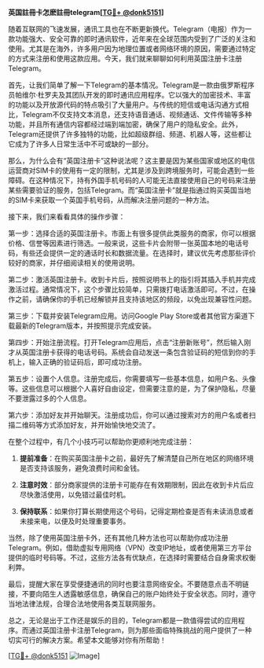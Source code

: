 **英国註冊卡怎麽註冊telegram[[TG💪+ @donk5151](https://t.me/s/donk5151)]**

随着互联网的飞速发展，通讯工具也在不断更新换代。Telegram（电报）作为一款功能强大、安全可靠的即时通讯软件，近年来在全球范围内受到了广泛的关注和使用。尤其是在海外，许多用户因为地理位置或者网络环境的原因，需要通过特定的方式来注册和使用这款应用。今天，我们就来聊聊如何利用英国注册卡注册Telegram。

首先，让我们简单了解一下Telegram的基本情况。Telegram是一款由俄罗斯程序员帕维尔·杜罗夫及其团队开发的即时通讯应用程序。它以强大的加密技术、丰富的功能以及开放源代码的特点吸引了大量用户。与传统的短信或电话沟通方式相比，Telegram不仅支持文本消息，还支持语音通话、视频通话、文件传输等多种功能，并且所有通信内容都经过端到端加密，确保了用户的隐私安全。此外，Telegram还提供了许多独特的功能，比如超级群组、频道、机器人等，这些都让它成为了许多人日常生活中不可或缺的一部分。

那么，为什么会有“英国注册卡”这种说法呢？这主要是因为某些国家或地区的电信运营商对SIM卡的使用有一定的限制，尤其是涉及到跨境服务时，可能会遇到一些障碍。在这种情况下，持有外国手机号码的人可能无法直接使用自己的号码来注册某些需要验证的服务，包括Telegram。而“英国注册卡”就是指通过购买英国当地的SIM卡来获取一个英国手机号码，从而解决注册问题的一种方法。

接下来，我们来看看具体的操作步骤：

第一步：选择合适的英国注册卡。市面上有很多提供此类服务的商家，你可以根据价格、信誉等因素进行筛选。一般来说，这些卡片会附带一张英国本地的电话号码，有些还会提供一定的通话时长和数据流量。在选择时，建议优先考虑那些评价较好的商家，并仔细阅读相关的使用说明。

第二步：激活英国注册卡。收到卡片后，按照说明书上的指引将其插入手机并完成激活过程。通常情况下，这个步骤比较简单，只需拨打电话激活即可。不过，在操作之前，请确保你的手机已经解锁并且支持该地区的频段，以免出现兼容性问题。

第三步：下载并安装Telegram应用。访问Google Play Store或者其他官方渠道下载最新的Telegram版本，并按照提示完成安装。

第四步：开始注册流程。打开Telegram应用后，点击“注册新账号”，然后输入刚才从英国注册卡获得的电话号码。系统会自动发送一条包含验证码的短信到你的手机上，输入正确的验证码后，即可成功注册。

第五步：设置个人信息。注册完成后，你需要填写一些基本信息，如用户名、头像等。这些信息可以根据个人喜好自由设定，但需要注意的是，为了保护隐私，尽量不要泄露过多的个人信息。

第六步：添加好友并开始聊天。注册成功后，你可以通过搜索对方的用户名或者扫描二维码等方式添加好友，并开始愉快地交流了。

在整个过程中，有几个小技巧可以帮助你更顺利地完成注册：

1. **提前准备**：在购买英国注册卡之前，最好先了解清楚自己所在地区的网络环境是否支持该服务，避免浪费时间和金钱。
   
2. **注意时效**：部分商家提供的注册卡可能存在有效期限制，因此在收到卡片后应尽快激活使用，以免错过最佳时机。
   
3. **保持联系**：如果你打算长期使用这个号码，记得定期检查是否有未读消息或者未接来电，以便及时处理重要事务。

当然，除了使用英国注册卡外，还有其他几种方法也可以帮助你成功注册Telegram。例如，借助虚拟专用网络（VPN）改变IP地址，或者使用第三方平台提供的临时号码等。不过，这些方法各有优缺点，在选择时需要结合自身需求权衡利弊。

最后，提醒大家在享受便捷通讯的同时也要注意网络安全。不要随意点击不明链接，不要向陌生人透露敏感信息，确保自己的账户始终处于安全状态。同时，遵守当地法律法规，合理合法地使用各类互联网服务。

总之，无论是出于工作还是娱乐的目的，Telegram都是一款值得尝试的应用程序。而通过英国注册卡注册Telegram，则为那些面临特殊挑战的用户提供了一种切实可行的解决方案。希望本文能够对你有所帮助！

[[TG💪+ @donk5151](https://t.me/s/donk5151) ![Image](https://i.postimg.cc/rwNCRYN7/Snipaste-2025-04-30-17-27-05.png)]